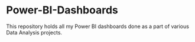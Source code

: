 # Power-BI-Dashboards
This repository holds all my Power BI dashboards done as a part of various Data Analysis projects.
